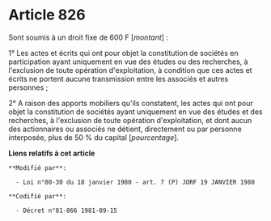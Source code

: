 # Article 826

Sont soumis à un droit fixe de 600 F [*montant*] :

1° Les actes et écrits qui ont pour objet la constitution de sociétés en participation ayant uniquement en vue des études ou
des recherches, à l'exclusion de toute opération d'exploitation, à condition que ces actes et écrits ne portent aucune
transmission entre les associés et autres personnes ;

2° A raison des apports mobiliers qu'ils constatent, les actes qui ont pour objet la constitution de sociétés ayant
uniquement en vue des études et des recherches, à l'exclusion de toute opération d'exploitation, et dont aucun des
actionnaires ou associés ne détient, directement ou par personne interposée, plus de 50 % du capital [*pourcentage*].

**Liens relatifs à cet article**

	**Modifié par**:

	  - Loi n°80-30 du 18 janvier 1980 - art. 7 (P) JORF 19 JANVIER 1980

	**Codifié par**:

	  - Décret n°81-866 1981-09-15
